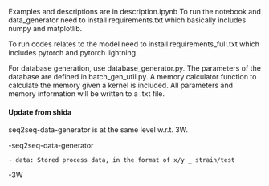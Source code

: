 Examples and descriptions are in description.ipynb
To run the notebook and data_generator need to install requirements.txt which basically includes numpy and matplotlib.

To run codes relates to the model need to install requirements_full.txt which includes pytorch and pytorch lightning.

For database generation, use database_generator.py. The parameters of the database are defined in batch_gen_util.py. A memory calculator function to calculate the memory given a kernel is included. All parameters and memory information will be written to a .txt file.

#### Update from shida

seq2seq-data-generator is at the same level w.r.t. 3W.

-seq2seq-data-generator

    - data: Stored process data, in the format of x/y _ strain/test

-3W
